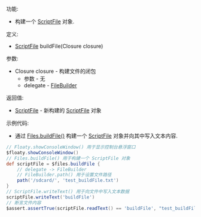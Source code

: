 功能:

+ 构建一个 [ScriptFile](/API/File/ScriptFile/README.md) 对象.

定义:

+ [ScriptFile](/API/File/ScriptFile/README.md) buildFile(Closure closure)

参数:

+ Closure closure - 构建文件的闭包
    + 参数 - 无
    + delegate - [FileBuilder](/API/File/FileBuilder/README.md)

返回值:

+ [ScriptFile](/API/File/ScriptFile/README.md) - 新构建的 [ScriptFile](/API/File/ScriptFile/README.md)
  对象

示例代码:

+ 通过 [Files.buildFile()](/API/File/Files/README.md?id=buildFile)
  构建一个 [ScriptFile](/API/File/ScriptFile/README.md) 对象并向其中写入文本内容.

```groovy
// Floaty.showConsoleWindow() 用于显示控制台悬浮窗口
$floaty.showConsoleWindow()
// Files.buildFile() 用于构建一个 ScriptFile 对象
def scriptFile = $files.buildFile {
    // delegate -> FileBuilder
    // FileBuilder.path() 用于设置文件路径
    path('/sdcard/', 'test_buildFile.txt')
}
// ScriptFile.writeText() 用于向文件中写入文本数据
scriptFile.writeText('buildFile')
// 断言文件内容
$assert.assertTrue(scriptFile.readText() == 'buildFile', "test_buildFile.txt文件内容")
```